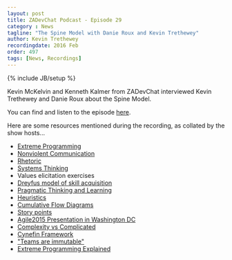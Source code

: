 ```yaml
---
layout: post
title: ZADevChat Podcast - Episode 29
category : News
tagline: "The Spine Model with Danie Roux and Kevin Trethewey"
author: Kevin Trethewey
recordingdate: 2016 Feb
order: 497
tags: [News, Recordings]
---
```

{% include JB/setup %}

Kevin McKelvin and Kenneth Kalmer from ZADevChat interviewed Kevin Trethewey and Danie Roux about the Spine Model. 

You can find and listen to the episode [here](https://soundcloud.com/zadevchat/episode-29-the-spine-model-with-danie-roux-and-kevin-trethewey).

Here are some resources mentioned during the recording, as collated by the show hosts...

* [Extreme Programming](http://www.extremeprogramming.org)
* [Nonviolent Communication](http://en.wikipedia.org/wiki/Nonviolent_Communication)
* [Rhetoric](http://en.wikipedia.org/wiki/Rhetoric)
* [Systems Thinking](http://en.wikipedia.org/wiki/Systems_thinking)
* Values elicitation exercises
* [Dreyfus model of skill acquisition](http://en.wikipedia.org/wiki/Dreyfus_mod…kill_acquisition)
* [Pragmatic Thinking and Learning](http://pragprog.com/book/ahptl/pragmat…nking-and-learning)
* [Heuristics](http://en.wikipedia.org/wiki/Heuristic)
* [Cumulative Flow Diagrams](http://brodzinski.com/2013/07/cumulativ…flow-diagram.html)
* [Story points](http://agilefaq.wordpress.com/2007/11/13/wh…-story-point/)
* [Agile2015 Presentation in Washington DC](http://sched.co/370b)
* [Complexity vs Complicated](http://hbr.org/2011/09/learning-to-live-with-complexity)
* [Cynefin Framework](http://en.wikipedia.org/wiki/Cynefin_Framework)
* ["Teams are immutable"](http://twitter.com/richardadalton/stat…/569275411508682752)
* [Extreme Programming Explained](http://amzn.com/0321278658)